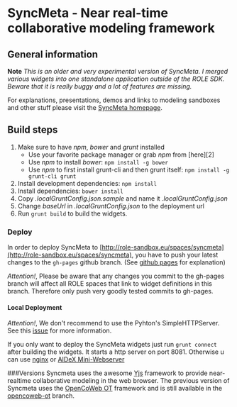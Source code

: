 # SyncMeta - Near real-time collaborative modeling framework
## General information
__Note__ _This is an older and very experimental version of SyncMeta. I merged various widgets into one standalone application outside of the ROLE SDK. Beware that it is really buggy and a lot of features are missing._ 

For explanations, presentations, demos and links to modeling sandboxes and other stuff please visit the [SyncMeta homepage](http://dbis.rwth-aachen.de/cms/research/ACIS/SyncMeta). 

## Build steps
1. Make sure to have *npm*, *bower* and *grunt* installed
    * Use your favorite package manager or grab *npm* from [here][2]
    * Use *npm* to install *bower*: ```npm install -g bower```
    * Use *npm* to first install grunt-cli and then grunt itself: ```npm install -g grunt-cli grunt```
2. Install development dependencies: ```npm install```
3. Install dependencies: ```bower install```
4. Copy *.localGruntConfig.json.sample* and name it *.localGruntConfig.json*
5. Change *baseUrl* in *.localGruntConfig.json* to the deployment url
6. Run ```grunt build``` to build the widgets.


### Deploy

In order to deploy SyncMeta to [http://role-sandbox.eu/spaces/syncmeta](http://role-sandbox.eu/spaces/syncmeta), 
you have to push your latest changes to the `gh-pages` github branch. 
(See [github pages](https://pages.github.com/) for explanation)

_Attention!_, Please be aware that any changes you commit to the gh-pages branch will affect all ROLE spaces that link to widget definitions in this branch. Therefore only push very goodly tested commits to gh-pages.

#### Local Deployment
_Attention!_, We don't recommend to use the Pyhton's SimpleHTTPServer. See this [issue](http://layers.dbis.rwth-aachen.de/jira/browse/SYNCMETA-23) for more information.

If you only want to deploy the SyncMeta widgets just run ```grunt connect``` after building the widgets. It starts a http server on port 8081. 
Otherwise u can use [nginx](http://nginx.org/en/download.html) or [AIDeX Mini-Webserver](http://www.aidex.de/software/webserver/)  

###Versions
Syncmeta uses the awesome [Yjs](http://y-js.org/) framework to provide near-realtime collaborative modeling in the web browser.
The previous version of Syncmeta uses the [OpenCoWeb OT](https://github.com/opencoweb/coweb) framework and is still available in the [opencoweb-ot](https://github.com/rwth-acis/syncmeta/tree/opencoweb-ot) branch.
